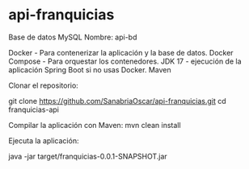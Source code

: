 # api-franquicias

Base de datos MySQL
Nombre: api-bd


Docker - Para contenerizar la aplicación y la base de datos.
Docker Compose - Para orquestar los contenedores.
JDK 17 -  ejecución de la aplicación Spring Boot si no usas Docker.
Maven 

Clonar  el repositorio:

git clone https://github.com/SanabriaOscar/api-franquicias.git
cd franquicias-api

Compilar la aplicación con Maven:
mvn clean install

Ejecuta la aplicación:

java -jar target/franquicias-0.0.1-SNAPSHOT.jar